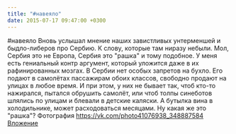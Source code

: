```yaml
---
title: "#навеяло"
date: 2015-07-17 09:47:00 +0300
---
```


#навеяло
Вновь услышал мнение наших завистливых унтерменшей и быдло-либеров про Сербию. К слову, которые там ниразу небыли. Мол, Сербия это не Европа, Сербия это "рашка" и тому подобное. У меня есть гениальный контр аргумент, который уложится даже в их рафинированных мозгах. В Сербии нет особых запретов на бухло. Его подают в самолётах пассажирам обоих классов, свободно продают на улицах в любое время. И при этом, у них не бывает так, чтоб кто-то нажирался, пытался обрушить самолёт, или чтоб толпы синеботов шлялись по улицам и блевали в детские каляски. А бутылка вина в холодильнике, может расходоваться месяцами. Ну какая же это "рашка"?
Фотография
<a class="vk-attach" href="https://vk.com/photo41076938_348887584">https://vk.com/photo41076938_348887584</a>
<a class="vk-attach" href="https://vk.com/photo41076938_348887584">Вложение</a>

